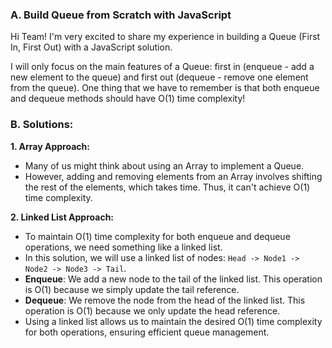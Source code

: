 ### A. Build Queue from Scratch with JavaScript
Hi Team! I'm very excited to share my experience in building a Queue (First In, First Out) with a JavaScript solution.

I will only focus on the main features of a Queue: first in (enqueue - add a new element to the queue) and first out (dequeue - remove one element from the queue). One thing that we have to remember is that both enqueue and dequeue methods should have O(1) time complexity!

### B. Solutions:
**1. Array Approach:**
- Many of us might think about using an Array to implement a Queue.
- However, adding and removing elements from an Array involves shifting the rest of the elements, which takes time. Thus, it can't achieve O(1) time complexity.

**2. Linked List Approach:**
- To maintain O(1) time complexity for both enqueue and dequeue operations, we need something like a linked list.
- In this solution, we will use a linked list of nodes: `Head -> Node1 -> Node2 -> Node3 -> Tail`.
- **Enqueue**: We add a new node to the tail of the linked list. This operation is O(1) because we simply update the tail reference.
- **Dequeue**: We remove the node from the head of the linked list. This operation is O(1) because we only update the head reference.
- Using a linked list allows us to maintain the desired O(1) time complexity for both operations, ensuring efficient queue management.
